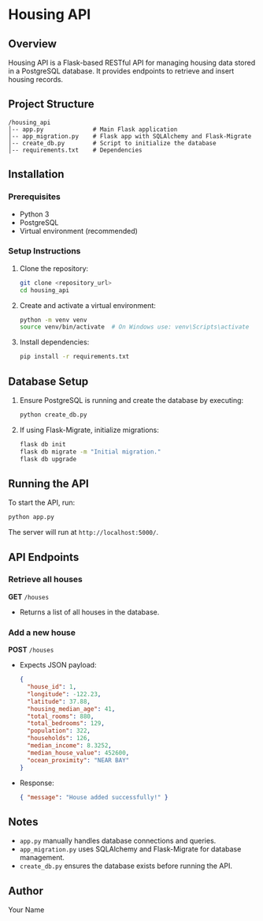 # Housing API

## Overview
Housing API is a Flask-based RESTful API for managing housing data stored in a PostgreSQL database. It provides endpoints to retrieve and insert housing records.

## Project Structure
```
/housing_api
│-- app.py              # Main Flask application
│-- app_migration.py    # Flask app with SQLAlchemy and Flask-Migrate
│-- create_db.py        # Script to initialize the database
│-- requirements.txt    # Dependencies
```

## Installation
### Prerequisites
- Python 3
- PostgreSQL
- Virtual environment (recommended)

### Setup Instructions
1. Clone the repository:
   ```sh
   git clone <repository_url>
   cd housing_api
   ```

2. Create and activate a virtual environment:
   ```sh
   python -m venv venv
   source venv/bin/activate  # On Windows use: venv\Scripts\activate
   ```

3. Install dependencies:
   ```sh
   pip install -r requirements.txt
   ```

## Database Setup
1. Ensure PostgreSQL is running and create the database by executing:
   ```sh
   python create_db.py
   ```

2. If using Flask-Migrate, initialize migrations:
   ```sh
   flask db init
   flask db migrate -m "Initial migration."
   flask db upgrade
   ```

## Running the API
To start the API, run:
```sh
python app.py
```
The server will run at `http://localhost:5000/`.

## API Endpoints
### Retrieve all houses
**GET** `/houses`
- Returns a list of all houses in the database.

### Add a new house
**POST** `/houses`
- Expects JSON payload:
  ```json
  {
    "house_id": 1,
    "longitude": -122.23,
    "latitude": 37.88,
    "housing_median_age": 41,
    "total_rooms": 880,
    "total_bedrooms": 129,
    "population": 322,
    "households": 126,
    "median_income": 8.3252,
    "median_house_value": 452600,
    "ocean_proximity": "NEAR BAY"
  }
  ```
- Response:
  ```json
  { "message": "House added successfully!" }
  ```

## Notes
- `app.py` manually handles database connections and queries.
- `app_migration.py` uses SQLAlchemy and Flask-Migrate for database management.
- `create_db.py` ensures the database exists before running the API.

## Author
Your Name


